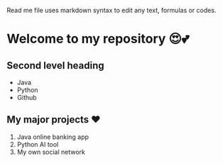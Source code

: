 Read me file uses markdown syntax to edit any text, formulas or codes. 

# Welcome to my repository 😍💕

## Second level heading
- Java
- Python
- Github

## My major projects ❤
1. Java online banking app
2. Python AI tool
3. My own social network
